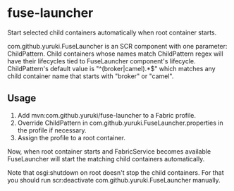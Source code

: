 # fuse-launcher

Start selected child containers automatically when root container starts.

com.github.yuruki.FuseLauncher is an SCR component with one parameter: ChildPattern. Child containers whose names match ChildPattern regex will have their lifecycles tied to FuseLauncher component's lifecycle. ChildPattern's default value is "^(broker|camel).*$" which matches any child container name that starts with "broker" or "camel".

## Usage

1. Add mvn:com.github.yuruki/fuse-launcher to a Fabric profile.
2. Override ChildPattern in com.github.yuruki.FuseLauncher.properties in the profile if necessary.
3. Assign the profile to a root container.

Now, when root container starts and FabricService becomes available FuseLauncher will start the matching child containers automatically.

Note that osgi:shutdown on root doesn't stop the child containers. For that you should run scr:deactivate com.github.yuruki.FuseLauncher manually.
